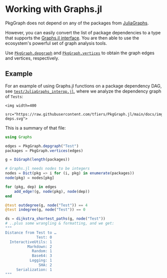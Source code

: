 
# Working with Graphs.jl

PkgGraph does not depend on any of the packages from [JuliaGraphs](https://juliagraphs.org/).

However, you can easily convert the list of package dependencies to a type that supports
the [Graphs.jl interface]. You are then able to use the ecosystem's powerful set of graph analysis tools.

Use [`PkgGraph.depgraph`](@ref) and [`PkgGraph.vertices`](@ref) to obtain the graph edges and vertices, respectively.

[Graphs.jl interface]: https://juliagraphs.org/Graphs.jl/dev/ecosystem/interface/



## Example

For an example of using Graphs.jl functions on a package dependency DAG, see
[`test/JuliaGraphs_interop.jl`][gh], where we analyze the dependency graph
of `Tests`:

```@raw html
<img width=400
     src="https://raw.githubusercontent.com/tfiers/PkgGraph.jl/main/docs/img/Test-deps.svg">
```
[gh]: https://github.com/tfiers/PkgGraph.jl/blob/main/test/JuliaGraphs_interop.jl


This is a summary of that file:

```julia
using Graphs

edges = PkgGraph.depgraph("Test")
packages = PkgGraph.vertices(edges)

g = DiGraph(length(packages))

# Graphs.jl needs nodes to be integers
nodes = Dict(pkg => i for (i, pkg) in enumerate(packages))
node(pkg) = nodes[pkg]

for (pkg, dep) in edges
    add_edge!(g, node(pkg), node(dep))
end

@test outdegree(g, node("Test")) == 4
@test indegree(g, node("Test")) == 0

ds = dijkstra_shortest_paths(g, node("Test"))
# ..plus some wrangling & formatting, and we get:
"""
Distance from Test to …
              Test: 0
  InteractiveUtils: 1
          Markdown: 2
            Random: 1
            Base64: 3
           Logging: 1
               SHA: 2
     Serialization: 1
"""
```
